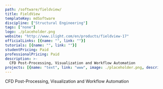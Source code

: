 ```yaml
---
path: /software/fieldview/
title: FieldView
templateKey: mdSoftware
discipline: ["Structural Engineering"]
tags: ["none"]
logo: ./placeholder.png
website: "http://www.ilight.com/en/products/fieldview-17"
officialLinks: [{name: "", link: ""}]
tutorials: [{name: "", link: ""}]
studentPricing: Paid
professionalPricing: Paid
description: >-
  CFD Post-Processing, Visualization and Workflow Automation
projects: [{name: "text", link: "www", image: ./placeholder.png, description: "blah blah"}]
---
```


CFD Post-Processing, Visualization and Workflow Automation
